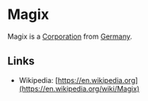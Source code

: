 # Magix

Magix is a [Corporation](240000000.md) from [Germany](140000025.md).

## Links

- Wikipedia: [https://en.wikipedia.org](https://en.wikipedia.org/wiki/Magix)
